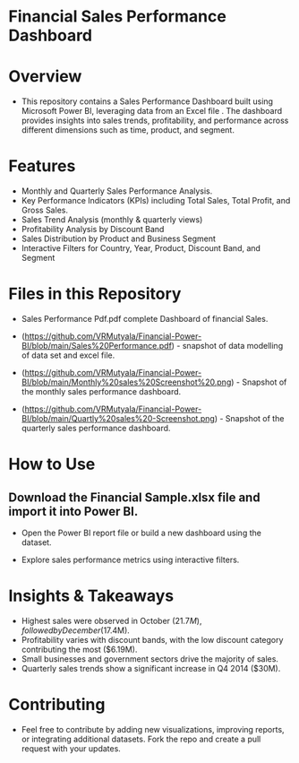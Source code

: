 #  Financial Sales Performance Dashboard

# Overview
- This repository contains a Sales Performance Dashboard built using Microsoft Power BI, leveraging data from an Excel file . The dashboard provides insights into sales trends, profitability, and performance across different dimensions such as time, product, and segment.

# Features
- Monthly and Quarterly Sales Performance Analysis.
- Key Performance Indicators (KPIs) including Total Sales, Total Profit, and Gross Sales.
- Sales Trend Analysis (monthly & quarterly views)
- Profitability Analysis by Discount Band
- Sales Distribution by Product and Business Segment
- Interactive Filters for Country, Year, Product, Discount Band, and Segment

# Files in this Repository
- Sales Performance Pdf.pdf complete Dashboard of financial Sales.
- (https://github.com/VRMutyala/Financial-Power-BI/blob/main/Sales%20Performance.pdf) - snapshot of data modelling of data set and excel file.
  
- (https://github.com/VRMutyala/Financial-Power-BI/blob/main/Monthly%20sales%20Screenshot%20.png) - Snapshot of the monthly sales performance dashboard.

- (https://github.com/VRMutyala/Financial-Power-BI/blob/main/Quartly%20sales%20-Screenshot.png) - Snapshot of the quarterly sales performance dashboard.

# How to Use
## Download the Financial Sample.xlsx file and import it into Power BI.

- Open the Power BI report file or build a new dashboard using the dataset.

- Explore sales performance metrics using interactive filters.

# Insights & Takeaways
- Highest sales were observed in October ($21.7M), followed by December ($17.4M).
- Profitability varies with discount bands, with the low discount category contributing the most ($6.19M).
- Small businesses and government sectors drive the majority of sales.
- Quarterly sales trends show a significant increase in Q4 2014 ($30M).

# Contributing
- Feel free to contribute by adding new visualizations, improving reports, or integrating additional datasets. Fork the repo and create a pull request with your updates.
